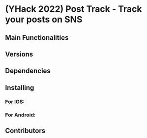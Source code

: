 # (YHack 2022) Post Track - Track your posts on SNS 


## Main Functionalities


## Versions

## Dependencies

## Installing
### For IOS:

### For Android:


## Contributors

